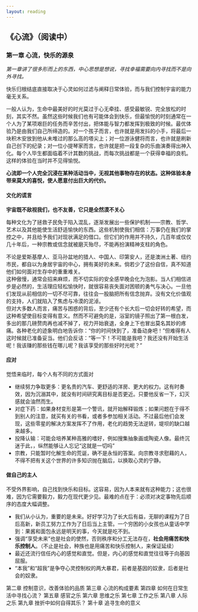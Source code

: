```yaml
---
layout: reading
---
```


## 《心流》（阅读中）

### 第一章 心流，快乐的源泉

*第一章讲了很多形而上的东西，中心思想是想说，寻找幸福需要向内寻找而不是向外寻找。*

快乐归根结底直接取决于心灵如何过滤与阐释日常体验，而与我们控制宇宙的能力毫无关系。


一般人认为，生命中最美好的时光莫过于心无牵挂、感受最敏锐、完全放松的时刻，其实不然。虽然这些时候我们也有可能体会到快乐，但最愉悦的时刻通常在一个人为了某项艰巨的任务而辛苦付出，把体能与智力都发挥到极致的时候。最优体验乃是由我们自己所缔造的。对一个孩子而言，也许就是用发抖的小手，将最后一块积木安放到他从未堆过的那么高的塔尖上；对一位游泳健将而言，也许就是刷新自己创下的纪录；对一位小提琴家而言，也许就是把一段复杂的乐曲演奏得出神入化。每个人毕生都面临着不计其数的挑战，而每次挑战都是一个获得幸福的良机。 这样的体验在当时并不见得愉悦。


**心流即一个人完全沉浸在某种活动当中，无视其他事物存在的状态。这种体验本身带来莫大的喜悦，使人愿意付出巨大的代价。**

#### 文化的谎言
**宇宙既不敌视我们，也不友善，它只是全然漠不关心**

每种文化为了拯救子民免于陷入混乱，逐渐发展出一些保护机制——宗教、哲学、艺术以及其他能使生活舒适愉快的东西。这些机制使我们相信：万事仍在我们的掌控之中，并且给予我们对现状满足的借口。但它们的作用并不持久，几百年或仅仅几十年后，一种宗教或信念就被磨灭殆尽，不能再扮演精神支柱的角色。


不论是爱斯基摩人、亚马孙盆地的猎人、中国人、印第安人，还是澳洲土著、纽约市民，都自以为身居宇宙的中心，拥有美好的未来。倘若少了这份自信，真不知道他们如何面对生存中的重重难关。  
这种傲慢，通常会招来麻烦，而不切实际的安全感早晚会化为泡影。当人们相信进步是必然的，生活理应轻松愉快时，就很容易丧失面对困顿的勇气与决心。一旦他们发现从前相信的一切不尽可靠，往往会一股脑把所有信念抛弃。没有文化价值观的支持，人们就陷入了焦虑与冷漠的泥淖。  
但对大多数人而言，痛苦与困惑的背后，至少还有个长大后一切会好转的希望，而这种希望使目标变得有意义。然而不可避免的是，浴室的镜子照出了第一根白发，多出的那几磅赘肉再也减不掉了，视力开始衰退，全身上下也冒出莫名其妙的疼痛。各种老化的迹象明白地告诉你：“你的时间快到了，准备动身吧！”但难得有人这时候就已准备妥当。他们会反诘：“等一下！不可能是我吧？我还没有开始生活呢！我该赚的那些钱在哪儿呢？我该享受的那些好时光呢？”

#### 应对
觉悟来临时，每个人有不同的方式面对
- 继续努力争取更多：更名贵的汽车、更舒适的洋房、更大的权力。这有时奏效，因为沉溺其中，就没有时间研究离目标是否更近。只要他反省一下，幻灭感就会油然而生。
- 对症下药：如果身材变形是第一个警讯，就开始解释锻炼；如果问题在于得不到别人的注意，就买有关的书看，或者多参加相关活动。不过最后他们会发现，这些零星的解决方案发挥不了作用，老化的趋势无法逆转，堤坝的缺口越来越多。
- 投降认输：可能会培养某种高雅的嗜好，例如搜集抽象画或陶瓷人像。最终沉迷于此，，纵然能够让人忘记“这就是一切吗”
- 宗教，只能暂时化解生命的荒诞，确不是永恒的答案。向宗教寻求慰藉的人，不得不把有关这个世界的许多知识抛在脑后，以换取心灵的宁静。

#### 做自己的主人
不受外界影响，自己找到快乐和目标。这容易，因为人本来就有这种能力；这也很难，因为它需要毅力，毅力在现代更少见。最难的点在于：必须对决定事物先后顺序的态度大幅调整。
- 我们从小认为，重要的是未来。好好学习为了长大后有益，无聊的课程为了日后高新，新员工努力工作为了日后当上主管。一个穷困的小女孩也从童话中学到：果酱和面包永远是明天的事，今天就是吃不到。  
- 强调“享受未来”也是社会的使然，否则秩序和分工无法存在，**社会用痛苦和快乐控制人**。（不止是社会，种族也是用痛苦和快乐控制人，来保证延续）
- 最近还流行信任内心的感觉和直觉。但是，内心的感觉和直觉往往等于向基因屈服。
- “本我”和“超我”是争夺心灵控制权的两大暴君，前者是基因的奴隶，后者是社会的奴隶。


第二章 控制意识，改善体验的品质
第三章 心流的构成要素
第四章 如何在日常生活中寻找心流？
第五章 感官之乐
第六章 思维之乐
第七章 工作之乐
第八章 人际之乐
第九章 挫折中如何自得其乐？
第十章 追寻生命的意义
